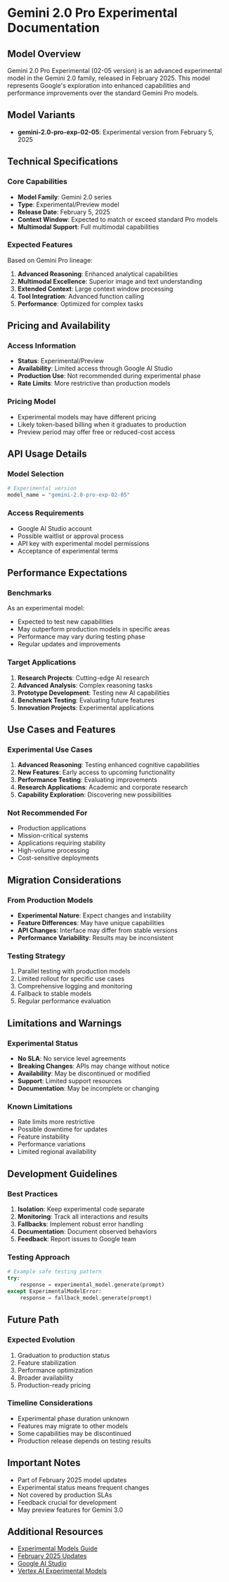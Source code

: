 # Gemini 2.0 Pro Experimental Documentation

## Model Overview

Gemini 2.0 Pro Experimental (02-05 version) is an advanced experimental model in the Gemini 2.0 family, released in February 2025. This model represents Google's exploration into enhanced capabilities and performance improvements over the standard Gemini Pro models.

## Model Variants

- **gemini-2.0-pro-exp-02-05**: Experimental version from February 5, 2025

## Technical Specifications

### Core Capabilities
- **Model Family**: Gemini 2.0 series
- **Type**: Experimental/Preview model
- **Release Date**: February 5, 2025
- **Context Window**: Expected to match or exceed standard Pro models
- **Multimodal Support**: Full multimodal capabilities

### Expected Features
Based on Gemini Pro lineage:
1. **Advanced Reasoning**: Enhanced analytical capabilities
2. **Multimodal Excellence**: Superior image and text understanding
3. **Extended Context**: Large context window processing
4. **Tool Integration**: Advanced function calling
5. **Performance**: Optimized for complex tasks

## Pricing and Availability

### Access Information
- **Status**: Experimental/Preview
- **Availability**: Limited access through Google AI Studio
- **Production Use**: Not recommended during experimental phase
- **Rate Limits**: More restrictive than production models

### Pricing Model
- Experimental models may have different pricing
- Likely token-based billing when it graduates to production
- Preview period may offer free or reduced-cost access

## API Usage Details

### Model Selection
```python
# Experimental version
model_name = "gemini-2.0-pro-exp-02-05"
```

### Access Requirements
- Google AI Studio account
- Possible waitlist or approval process
- API key with experimental model permissions
- Acceptance of experimental terms

## Performance Expectations

### Benchmarks
As an experimental model:
- Expected to test new capabilities
- May outperform production models in specific areas
- Performance may vary during testing phase
- Regular updates and improvements

### Target Applications
1. **Research Projects**: Cutting-edge AI research
2. **Advanced Analysis**: Complex reasoning tasks
3. **Prototype Development**: Testing new AI capabilities
4. **Benchmark Testing**: Evaluating future features
5. **Innovation Projects**: Experimental applications

## Use Cases and Features

### Experimental Use Cases
1. **Advanced Reasoning**: Testing enhanced cognitive capabilities
2. **New Features**: Early access to upcoming functionality
3. **Performance Testing**: Evaluating improvements
4. **Research Applications**: Academic and corporate research
5. **Capability Exploration**: Discovering new possibilities

### Not Recommended For
- Production applications
- Mission-critical systems
- Applications requiring stability
- High-volume processing
- Cost-sensitive deployments

## Migration Considerations

### From Production Models
- **Experimental Nature**: Expect changes and instability
- **Feature Differences**: May have unique capabilities
- **API Changes**: Interface may differ from stable versions
- **Performance Variability**: Results may be inconsistent

### Testing Strategy
1. Parallel testing with production models
2. Limited rollout for specific use cases
3. Comprehensive logging and monitoring
4. Fallback to stable models
5. Regular performance evaluation

## Limitations and Warnings

### Experimental Status
- **No SLA**: No service level agreements
- **Breaking Changes**: APIs may change without notice
- **Availability**: May be discontinued or modified
- **Support**: Limited support resources
- **Documentation**: May be incomplete or changing

### Known Limitations
- Rate limits more restrictive
- Possible downtime for updates
- Feature instability
- Performance variations
- Limited regional availability

## Development Guidelines

### Best Practices
1. **Isolation**: Keep experimental code separate
2. **Monitoring**: Track all interactions and results
3. **Fallbacks**: Implement robust error handling
4. **Documentation**: Document observed behaviors
5. **Feedback**: Report issues to Google team

### Testing Approach
```python
# Example safe testing pattern
try:
    response = experimental_model.generate(prompt)
except ExperimentalModelError:
    response = fallback_model.generate(prompt)
```

## Future Path

### Expected Evolution
1. Graduation to production status
2. Feature stabilization
3. Performance optimization
4. Broader availability
5. Production-ready pricing

### Timeline Considerations
- Experimental phase duration unknown
- Features may migrate to other models
- Some capabilities may be discontinued
- Production release depends on testing results

## Important Notes

- Part of February 2025 model updates
- Experimental status means frequent changes
- Not covered by production SLAs
- Feedback crucial for development
- May preview features for Gemini 3.0

## Additional Resources

- [Experimental Models Guide](https://ai.google.dev/gemini-api/docs/models)
- [February 2025 Updates](https://blog.google/technology/google-deepmind/gemini-model-updates-february-2025/)
- [Google AI Studio](https://makersuite.google.com)
- [Vertex AI Experimental Models](https://cloud.google.com/vertex-ai/generative-ai/docs/models)